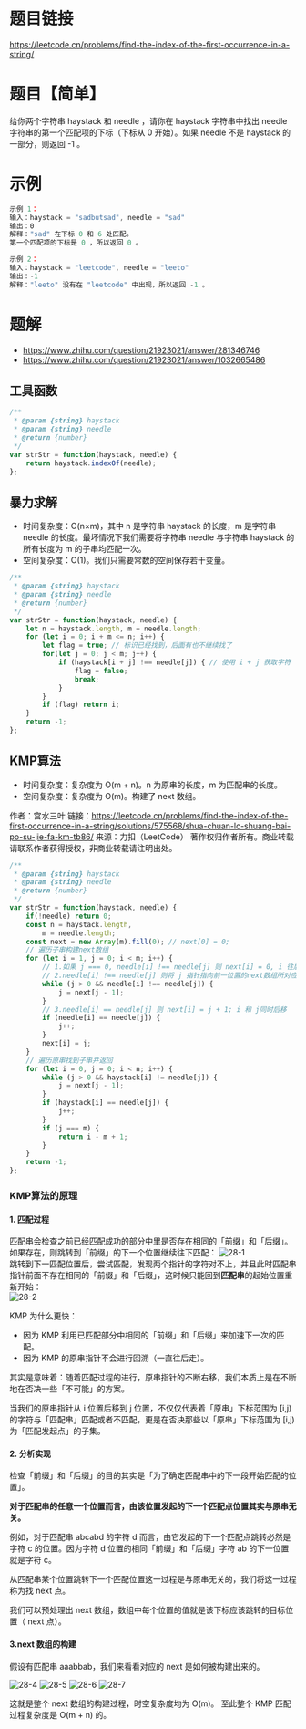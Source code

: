 
# 题目链接

https://leetcode.cn/problems/find-the-index-of-the-first-occurrence-in-a-string/

# 题目【简单】

给你两个字符串 haystack 和 needle ，请你在 haystack 字符串中找出 needle 字符串的第一个匹配项的下标（下标从 0 开始）。如果 needle 不是 haystack 的一部分，则返回  -1 。

# 示例

```js
示例 1：
输入：haystack = "sadbutsad", needle = "sad"
输出：0
解释："sad" 在下标 0 和 6 处匹配。
第一个匹配项的下标是 0 ，所以返回 0 。

示例 2：
输入：haystack = "leetcode", needle = "leeto"
输出：-1
解释："leeto" 没有在 "leetcode" 中出现，所以返回 -1 。
```

# 题解

- https://www.zhihu.com/question/21923021/answer/281346746
- https://www.zhihu.com/question/21923021/answer/1032665486

## 工具函数

```js
/**
 * @param {string} haystack
 * @param {string} needle
 * @return {number}
 */
var strStr = function(haystack, needle) {
    return haystack.indexOf(needle);
};
```

## 暴力求解

- 时间复杂度：O(n×m)，其中 n 是字符串 haystack 的长度，m 是字符串 needle 的长度。最坏情况下我们需要将字符串 needle 与字符串 haystack 的所有长度为 m 的子串均匹配一次。
- 空间复杂度：O(1)。我们只需要常数的空间保存若干变量。

```js
/**
 * @param {string} haystack
 * @param {string} needle
 * @return {number}
 */
var strStr = function(haystack, needle) {
    let n = haystack.length, m = needle.length;
    for (let i = 0; i + m <= n; i++) {
        let flag = true; // 标识已经找到，后面有也不继续找了
        for(let j = 0; j < m; j++) {
            if (haystack[i + j] !== needle[j]) { // 使用 i + j 获取字符
                flag = false;
                break;
            }
        }
        if (flag) return i;
    }
    return -1;
};
```

## KMP算法

- 时间复杂度：复杂度为 O(m + n)。n 为原串的长度，m 为匹配串的长度。
- 空间复杂度：复杂度为 O(m)。构建了 next 数组。

作者：宫水三叶
链接：https://leetcode.cn/problems/find-the-index-of-the-first-occurrence-in-a-string/solutions/575568/shua-chuan-lc-shuang-bai-po-su-jie-fa-km-tb86/
来源：力扣（LeetCode）
著作权归作者所有。商业转载请联系作者获得授权，非商业转载请注明出处。

```js
/**
 * @param {string} haystack
 * @param {string} needle
 * @return {number}
 */
var strStr = function(haystack, needle) {
    if(!needle) return 0;
    const n = haystack.length,
        m = needle.length;
    const next = new Array(m).fill(0); // next[0] = 0;
    // 遍历子串构建next数组
    for (let i = 1, j = 0; i < m; i++) {
        // 1.如果 j === 0, needle[i] !== needle[j] 则 next[i] = 0, i 往后移动，next数组里默认值为0
        // 2.needle[i] !== needle[j] 则将 j 指针指向前一位置的next数组所对应的值，即 j = next[j - 1];
        while (j > 0 && needle[i] !== needle[j]) {
            j = next[j - 1];
        }
        // 3.needle[i] == needle[j] 则 next[i] = j + 1; i 和 j同时后移
        if (needle[i] == needle[j]) { 
            j++;
        }
        next[i] = j;
    }
    // 遍历原串找到子串并返回
    for (let i = 0, j = 0; i < n; i++) {
        while (j > 0 && haystack[i] != needle[j]) {
            j = next[j - 1];
        }
        if (haystack[i] == needle[j]) {
            j++;
        }
        if (j === m) {
            return i - m + 1;
        }
    }
    return -1;
};
```

### KMP算法的原理

#### 1. 匹配过程

匹配串会检查之前已经匹配成功的部分中里是否存在相同的「前缀」和「后缀」。如果存在，则跳转到「前缀」的下一个位置继续往下匹配：
![28-1](./imgs/28-1.jpeg)  
跳转到下一匹配位置后，尝试匹配，发现两个指针的字符对不上，并且此时匹配串指针前面不存在相同的「前缀」和「后缀」，这时候只能回到**匹配串**的起始位置重新开始：  
![28-2](./imgs/28-2.png)

KMP 为什么更快：

- 因为 KMP 利用已匹配部分中相同的「前缀」和「后缀」来加速下一次的匹配。
- 因为 KMP 的原串指针不会进行回溯（一直往后走）。

其实是意味着：随着匹配过程的进行，原串指针的不断右移，我们本质上是在不断地在否决一些「不可能」的方案。

当我们的原串指针从 i 位置后移到 j 位置，不仅仅代表着「原串」下标范围为 [i,j) 的字符与「匹配串」匹配或者不匹配，更是在否决那些以「原串」下标范围为 [i,j) 为「匹配发起点」的子集。

#### 2. 分析实现

检查「前缀」和「后缀」的目的其实是「为了确定匹配串中的下一段开始匹配的位置」。

**对于匹配串的任意一个位置而言，由该位置发起的下一个匹配点位置其实与原串无关。**

例如，对于匹配串 abcabd 的字符 d 而言，由它发起的下一个匹配点跳转必然是字符 c 的位置。因为字符 d 位置的相同「前缀」和「后缀」字符 ab 的下一位置就是字符 c。

从匹配串某个位置跳转下一个匹配位置这一过程是与原串无关的，我们将这一过程称为找 next 点。

我们可以预处理出 next 数组，数组中每个位置的值就是该下标应该跳转的目标位置（ next 点）。

#### 3.next 数组的构建

假设有匹配串 aaabbab，我们来看看对应的 next 是如何被构建出来的。

![28-4](./imgs/28-4.png)
![28-5](./imgs/28-5.png)
![28-6](./imgs/28-6.png)
![28-7](./imgs/28-7.png)

这就是整个 next 数组的构建过程，时空复杂度均为 O(m)。
至此整个 KMP 匹配过程复杂度是 O(m + n) 的。

